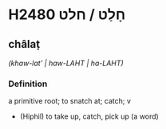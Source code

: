 # H2480 חָלַט / חלט

## châlaṭ

_(khaw-lat' | haw-LAHT | ha-LAHT)_

### Definition

a primitive root; to snatch at; catch; v

- (Hiphil) to take up, catch, pick up (a word)
